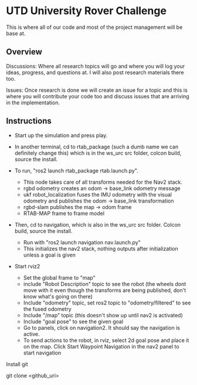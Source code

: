 # UTD University Rover Challenge

This is where all of our code and most of the project management will be base at.

## Overview

Discussions: Where all research topics will go and where you will log your ideas, progress, and questions at. I will also post research materials there too.

Issues: Once research is done we will create an issue for a topic and this is where you will contribute your code too and discuss issues that are arriving in the implementation.

## Instructions
- Start up the simulation and press play. 


- In another terminal, cd to rtab_package (such a dumb name we can definitely change this) which is in the ws_urc src folder, colcon build, source the install. 
- To run, "ros2 launch rtab_package rtab.launch.py". 
  - This node takes care of all transforms needed for the Nav2 stack.
  - rgbd odometry creates an odom -> base_link odometry message
  - ukf robot_localization fuses the IMU odometry with the visual odometry and publishes the odom -> base_link transformation
  - rgbd-slam publishes the map -> odom frame
  - RTAB-MAP frame to frame model
 
- Then, cd to navigation, which is also in the ws_urc src folder. Colcon build, source the install.
  - Run with "ros2 launch navigation nav.launch.py"
  - This initializes the nav2 stack, nothing outputs after initialization unless a goal is given
 
- Start rviz2
  - Set the global frame to "map"
  - include "Robot Description" topic to see the robot (the wheels dont move with it even though the transforms are being published, don't know what's going on there)
  - Include "odometry" topic, set ros2 topic to "odometry/filtered" to see the fused odometry
  - Include "/map" topic (this doesn't show up until nav2 is activated)
  - Include "goal pose" to see the given goal
  - Go to panels, click on navigation2. It should say the navigation is active. 
  - To send actions to the robot, in rviz, select 2d goal pose and place it on the map. Click Start Waypoint Navigation in the nav2 panel to start navigation

Install git 

git clone <github_uri>

